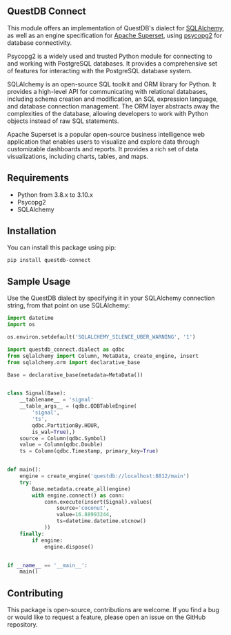## QuestDB Connect

This module offers an implementation of QuestDB's dialect for [SQLAlchemy](https://www.sqlalchemy.org/), 
as well as an engine specification for [Apache Superset](https://github.com/apache/superset/), using 
[psycopg2](https://www.psycopg.org/) for database connectivity.

Psycopg2 is a widely used and trusted Python module for connecting to and working with PostgreSQL databases. 
It provides a comprehensive set of features for interacting with the PostgreSQL database system.

SQLAlchemy is an open-source SQL toolkit and ORM library for Python. It provides a high-level API for 
communicating with relational databases, including schema creation and modification, an SQL expression 
language, and database connection management. The ORM layer abstracts away the complexities of the 
database, allowing developers to work with Python objects instead of raw SQL statements.

Apache Superset is a popular open-source business intelligence web application that enables users to 
visualize and explore data through customizable dashboards and reports. It provides a rich set of data 
visualizations, including charts, tables, and maps.

## Requirements

* Python from 3.8.x to 3.10.x
* Psycopg2
* SQLAlchemy

## Installation

You can install this package using pip:

```shell
pip install questdb-connect
```

## Sample Usage

Use the QuestDB dialect by specifying it in your SQLAlchemy connection string, 
from that point on use SQLAlchemy:

```python
import datetime
import os

os.environ.setdefault('SQLALCHEMY_SILENCE_UBER_WARNING', '1')

import questdb_connect.dialect as qdbc
from sqlalchemy import Column, MetaData, create_engine, insert
from sqlalchemy.orm import declarative_base

Base = declarative_base(metadata=MetaData())


class Signal(Base):
    __tablename__ = 'signal'
    __table_args__ = (qdbc.QDBTableEngine(
        'signal',
        'ts',
        qdbc.PartitionBy.HOUR,
        is_wal=True),)
    source = Column(qdbc.Symbol)
    value = Column(qdbc.Double)
    ts = Column(qdbc.Timestamp, primary_key=True)


def main():
    engine = create_engine('questdb://localhost:8812/main')
    try:
        Base.metadata.create_all(engine)
        with engine.connect() as conn:
            conn.execute(insert(Signal).values(
                source='coconut',
                value=16.88993244,
                ts=datetime.datetime.utcnow()
            ))
    finally:
        if engine:
            engine.dispose()


if __name__ == '__main__':
    main()
```

## Contributing

This package is open-source, contributions are welcome. If you find a bug or would like to request a feature,
please open an issue on the GitHub repository.
